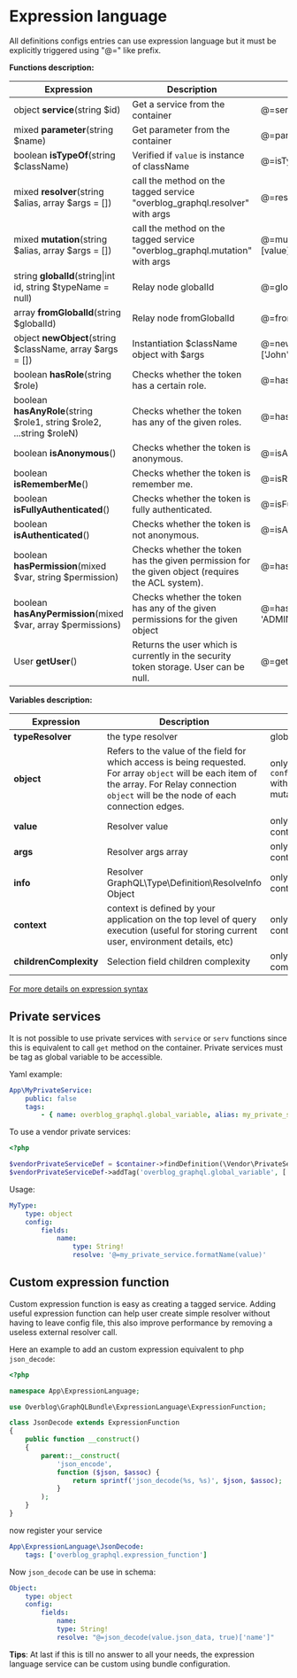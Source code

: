 Expression language
===================

All definitions configs entries can use expression language but it must be explicitly triggered using "@=" like prefix.

**Functions description:**

Expression | Description | Usage | Alias
---------- | ----------- | ----- | -----
object **service**(string $id) | Get a service from the container | @=service('my_service').customMethod() | serv
mixed **parameter**(string $name) | Get parameter from the container | @=parameter('kernel.debug') | param
boolean **isTypeOf**(string $className) | Verified if `value` is instance of className | @=isTypeOf('AppBundle\\User\\User') |
mixed **resolver**(string $alias, array $args = []) | call the method on the tagged service "overblog_graphql.resolver" with args | @=resolver('blog_by_id', [value['blogID']] | res
mixed **mutation**(string $alias, array $args = []) | call the method on the tagged service "overblog_graphql.mutation" with args | @=mutation('remove_post_from_community', [value]) | mut
string **globalId**(string\|int id, string $typeName = null) | Relay node globalId | @=globalId(15, 'User') |
array **fromGlobalId**(string $globalId) | Relay node fromGlobalId | @=fromGlobalId('QmxvZzox') |
object **newObject**(string $className, array $args = []) | Instantiation $className object with $args | @=newObject('AppBundle\\User\\User', ['John', 15]) |
boolean **hasRole**(string $role) | Checks whether the token has a certain role. | @=hasRole('ROLE_API') |
boolean **hasAnyRole**(string $role1, string $role2, ...string $roleN) | Checks whether the token has any of the given roles. | @=hasAnyRole('ROLE_API', 'ROLE_ADMIN') |
boolean **isAnonymous**() | Checks whether the token is anonymous. | @=isAnonymous() |
boolean **isRememberMe**() | Checks whether the token is remember me. | @=isRememberMe() |
boolean **isFullyAuthenticated**() | Checks whether the token is fully authenticated. | @=isFullyAuthenticated() |
boolean **isAuthenticated**() | Checks whether the token is not anonymous. | @=isAuthenticated() |
boolean **hasPermission**(mixed $var, string $permission) | Checks whether the token has the given permission for the given object (requires the ACL system). | @=hasPermission(object, 'OWNER') |
boolean **hasAnyPermission**(mixed $var, array $permissions) | Checks whether the token has any of the given permissions for the given object | @=hasAnyPermission(object, ['OWNER', 'ADMIN']) |
User **getUser**() | Returns the user which is currently in the security token storage. User can be null. | @=getUser() |


**Variables description:**

Expression | Description | Scope
---------- | ----------- | --------
**typeResolver** | the type resolver | global
**object** | Refers to the value of the field for which access is being requested. For array `object` will be each item of the array. For Relay connection `object` will be the node of each connection edges. | only available for `config.fields.*.access` with query operation or mutation payload type.
**value** | Resolver value | only available in resolve context 
**args** | Resolver args array | only available in resolve context 
**info** | Resolver GraphQL\Type\Definition\ResolveInfo Object | only available in resolve context
**context** | context is defined by your application on the top level of query execution (useful for storing current user, environment details, etc) | only available in resolve context
**childrenComplexity** | Selection field children complexity | only available in complexity context

[For more details on expression syntax](http://symfony.com/doc/current/components/expression_language/syntax.html)

Private services
----------------

It is not possible to use private services with `service` or `serv` functions since this is equivalent to call
`get` method on the container. Private services must be tag as global variable to be accessible.

Yaml example:

```yaml
App\MyPrivateService:
    public: false
    tags:
        - { name: overblog_graphql.global_variable, alias: my_private_service }
```

To use a vendor private services:

```php
<?php

$vendorPrivateServiceDef = $container->findDefinition(\Vendor\PrivateService::class);
$vendorPrivateServiceDef->addTag('overblog_graphql.global_variable', ['alias' => 'vendor_private_service']);
```

Usage:

```yaml
MyType:
    type: object
    config:
        fields:
            name:
                type: String!
                resolve: '@=my_private_service.formatName(value)'
```

Custom expression function
--------------------------

Custom expression function is easy as creating a tagged service.
Adding useful expression function can help user create simple resolver without having to leave config file,
this also improve performance by removing a useless external resolver call.

Here an example to add an custom expression equivalent to php `json_decode`:

```php
<?php

namespace App\ExpressionLanguage;

use Overblog\GraphQLBundle\ExpressionLanguage\ExpressionFunction;

class JsonDecode extends ExpressionFunction
{
    public function __construct()
    {
        parent::__construct(
            'json_encode',
            function ($json, $assoc) {
                return sprintf('json_decode(%s, %s)', $json, $assoc);
            }
        );
    }
}
```

now register your service

```yaml
App\ExpressionLanguage\JsonDecode:
    tags: ['overblog_graphql.expression_function']
```

Now `json_decode` can be use in schema:

```yaml
Object:
    type: object
    config:
        fields:
            name:
            type: String!
            resolve: "@=json_decode(value.json_data, true)['name']"
```

**Tips**: At last if this is till no answer to all your needs, the expression language service can be custom
using bundle configuration.
